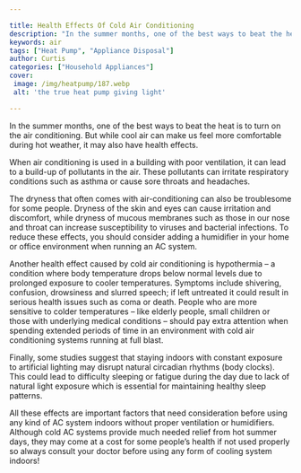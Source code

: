 ```yaml
---

title: Health Effects Of Cold Air Conditioning
description: "In the summer months, one of the best ways to beat the heat is to turn on the air conditioning. But while cool air can make us fee...swipe up to find out"
keywords: air
tags: ["Heat Pump", "Appliance Disposal"]
author: Curtis
categories: ["Household Appliances"]
cover: 
 image: /img/heatpump/187.webp
 alt: 'the true heat pump giving light'

---
```


In the summer months, one of the best ways to beat the heat is to turn on the air conditioning. But while cool air can make us feel more comfortable during hot weather, it may also have health effects.

When air conditioning is used in a building with poor ventilation, it can lead to a build-up of pollutants in the air. These pollutants can irritate respiratory conditions such as asthma or cause sore throats and headaches.

The dryness that often comes with air-conditioning can also be troublesome for some people. Dryness of the skin and eyes can cause irritation and discomfort, while dryness of mucous membranes such as those in our nose and throat can increase susceptibility to viruses and bacterial infections. To reduce these effects, you should consider adding a humidifier in your home or office environment when running an AC system. 

Another health effect caused by cold air conditioning is hypothermia – a condition where body temperature drops below normal levels due to prolonged exposure to cooler temperatures. Symptoms include shivering, confusion, drowsiness and slurred speech; if left untreated it could result in serious health issues such as coma or death. People who are more sensitive to colder temperatures – like elderly people, small children or those with underlying medical conditions – should pay extra attention when spending extended periods of time in an environment with cold air conditioning systems running at full blast. 

Finally, some studies suggest that staying indoors with constant exposure to artificial lighting may disrupt natural circadian rhythms (body clocks). This could lead to difficulty sleeping or fatigue during the day due to lack of natural light exposure which is essential for maintaining healthy sleep patterns. 

 All these effects are important factors that need consideration before using any kind of AC system indoors without proper ventilation or humidifiers. Although cold AC systems provide much needed relief from hot summer days, they may come at a cost for some people’s health if not used properly so always consult your doctor before using any form of cooling system indoors!
